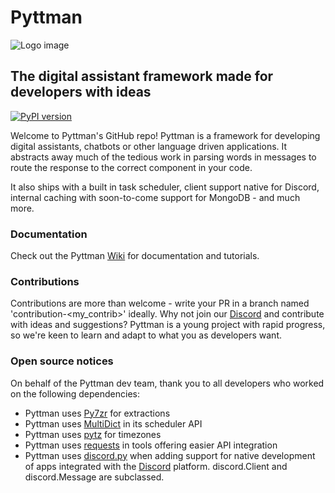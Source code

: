 # Pyttman 
![Logo image](.github/cover.png)

## The digital assistant framework made for developers with ideas
[![PyPI version](https://badge.fury.io/py/Pyttman.svg)](https://badge.fury.io/py/Pyttman)

Welcome to Pyttman's GitHub repo!
Pyttman is a framework for developing digital assistants, chatbots or other language driven applications.
It abstracts away much of the tedious work in parsing words in messages to route the response to the correct 
component in your code. 

It also ships with a built in task scheduler, client support native for Discord, internal caching with soon-to-come support for MongoDB - and much more.

### Documentation

Check out the Pyttman [Wiki](https://github.com/dotchetter/Pyttman/wiki) for documentation and tutorials. 

### Contributions

Contributions are more than welcome - write your PR in a branch named 'contribution-<my_contrib>' ideally.
Why not join our [Discord](https://discord.gg/s2VMAcqGzC) and contribute with ideas and suggestions? Pyttman is a young project with rapid progress, so we're keen to learn and adapt to what you as developers want.


### Open source notices
On behalf of the Pyttman dev team, thank you to all developers who worked on the following dependencies:

* Pyttman uses [Py7zr](https://github.com/miurahr/py7zr) for extractions 
* Pyttman uses [MultiDict](https://github.com/aio-libs/multidict) in its scheduler API 
* Pyttman uses [pytz](https://pythonhosted.org/pytz/) for timezones
* Pyttman uses [requests](https://docs.python-requests.org/en/master/) in tools offering easier API integration
* Pyttman uses [discord.py](https://github.com/Rapptz/discord.py) when adding support for native development of apps integrated with the [Discord](https://discord.com/) platform. discord.Client and discord.Message are subclassed. 

